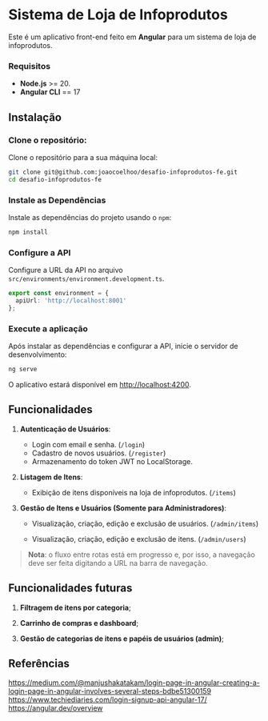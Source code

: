 # Sistema de Loja de Infoprodutos

Este é um aplicativo front-end feito em **Angular** para um sistema de loja de infoprodutos.

### Requisitos

- **Node.js** >= 20.
- **Angular CLI** == 17

## Instalação
### Clone o repositório:

Clone o repositório para a sua máquina local:

```bash
git clone git@github.com:joaocoelhoo/desafio-infoprodutos-fe.git
cd desafio-infoprodutos-fe
```

### Instale as Dependências

Instale as dependências do projeto usando o `npm`:

```bash
npm install
```

### Configure a API

Configure a URL da API no arquivo `src/environments/environment.development.ts`.

```typescript
export const environment = {
  apiUrl: 'http://localhost:8001'
};

```

### Execute a aplicação

Após instalar as dependências e configurar a API, inicie o servidor de desenvolvimento:

```bash
ng serve
```

O aplicativo estará disponível em [http://localhost:4200](http://localhost:4200).


## Funcionalidades

1. **Autenticação de Usuários**:
   - Login com email e senha. (`/login`)
   - Cadastro de novos usuários. (`/register`)
   - Armazenamento do token JWT no LocalStorage.

2. **Listagem de Itens**:
   - Exibição de itens disponíveis na loja de infoprodutos. (`/items`)

3. **Gestão de Itens e Usuários (Somente para Administradores)**:
   - Visualização, criação, edição e exclusão de usuários. (`/admin/items`)

   - Visualização, criação, edição e exclusão de itens. (`/admin/users`)

> **Nota**: o fluxo entre rotas está em progresso e, por isso, a navegação deve ser feita digitando a URL na barra de navegação.


## Funcionalidades futuras

1. **Filtragem de itens por categoria**;

2. **Carrinho de compras e dashboard**;

4. **Gestão de categorias de itens e papéis de usuários (admin)**;

## Referências

https://medium.com/@manjushakatakam/login-page-in-angular-creating-a-login-page-in-angular-involves-several-steps-bdbe51300159
https://www.techiediaries.com/login-signup-api-angular-17/
https://angular.dev/overview